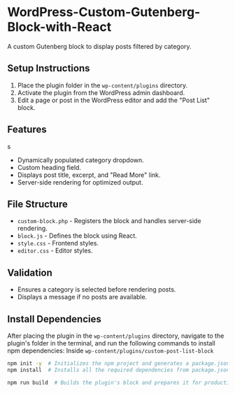 # WordPress-Custom-Gutenberg-Block-with-React

A custom Gutenberg block to display posts filtered by category.

## Setup Instructions

1. Place the plugin folder in the `wp-content/plugins` directory.
2. Activate the plugin from the WordPress admin dashboard.
3. Edit a page or post in the WordPress editor and add the "Post List" block.

## Features
s
- Dynamically populated category dropdown.
- Custom heading field.
- Displays post title, excerpt, and "Read More" link.
- Server-side rendering for optimized output.

## File Structure

- `custom-block.php` - Registers the block and handles server-side rendering.
- `block.js` - Defines the block using React.
- `style.css` - Frontend styles.
- `editor.css` - Editor styles.

## Validation

- Ensures a category is selected before rendering posts.
- Displays a  message if no posts are available.



 ## Install Dependencies

After placing the plugin in the `wp-content/plugins` directory, navigate to the plugin's folder in the terminal, and run the following commands to install npm dependencies:
Inside  `wp-content/plugins/custom-post-list-block`
```bash
npm init -y  # Initializes the npm project and generates a package.json file
npm install  # Installs all the required dependencies from package.json

npm run build  # Builds the plugin's block and prepares it for production
